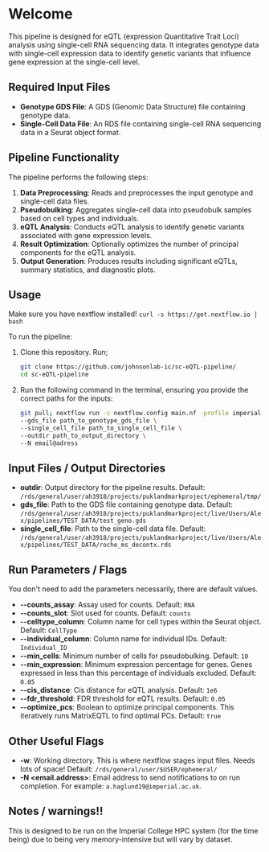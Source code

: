 


# Welcome

This pipeline is designed for eQTL (expression Quantitative Trait Loci) analysis using single-cell RNA sequencing data. It integrates genotype data with single-cell expression data to identify genetic variants that influence gene expression at the single-cell level.

## Required Input Files

- **Genotype GDS File**: A GDS (Genomic Data Structure) file containing genotype data.
- **Single-Cell Data File**: An RDS file containing single-cell RNA sequencing data in a Seurat object format.

## Pipeline Functionality

The pipeline performs the following steps:

1. **Data Preprocessing**: Reads and preprocesses the input genotype and single-cell data files.
2. **Pseudobulking**: Aggregates single-cell data into pseudobulk samples based on cell types and individuals.
3. **eQTL Analysis**: Conducts eQTL analysis to identify genetic variants associated with gene expression levels.
4. **Result Optimization**: Optionally optimizes the number of principal components for the eQTL analysis.
5. **Output Generation**: Produces results including significant eQTLs, summary statistics, and diagnostic plots.

## Usage

Make sure you have nextflow installed! `curl -s https://get.nextflow.io | bash` 

To run the pipeline:

1. Clone this repository. Run;

    ```sh
    git clone https://github.com/johnsonlab-ic/sc-eQTL-pipeline/ 
    cd sc-eQTL-pipeline
    ```

2. Run the following command in the terminal, ensuring you provide the correct paths for the inputs:

    ```sh
    git pull; nextflow run -c nextflow.config main.nf -profile imperial \
    --gds_file path_to_genotype_gds_file \
    --single_cell_file path_to_single_cell_file \
    --outdir path_to_output_directory \
    --N email@adress
    ```

## Input Files / Output Directories

- **outdir**: Output directory for the pipeline results. Default: `/rds/general/user/ah3918/projects/puklandmarkproject/ephemeral/tmp/`
- **gds_file**: Path to the GDS file containing genotype data. Default: `/rds/general/user/ah3918/projects/puklandmarkproject/live/Users/Alex/pipelines/TEST_DATA/test_geno.gds`
- **single_cell_file**: Path to the single-cell data file. Default: `/rds/general/user/ah3918/projects/puklandmarkproject/live/Users/Alex/pipelines/TEST_DATA/roche_ms_decontx.rds`

## Run Parameters / Flags

You don't need to add the parameters necessarily, there are default values.

- **--counts_assay**: Assay used for counts. Default: `RNA`
- **--counts_slot**: Slot used for counts. Default: `counts`
- **--celltype_column**: Column name for cell types within the Seurat object. Default: `CellType`
- **--individual_column**: Column name for individual IDs. Default: `Individual_ID`
- **--min_cells**: Minimum number of cells for pseudobulking. Default: `10`
- **--min_expression**: Minimum expression percentage for genes. Genes expressed in less than this percentage of individuals excluded. Default: `0.05`
- **--cis_distance**: Cis distance for eQTL analysis. Default: `1e6`
- **--fdr_threshold**: FDR threshold for eQTL results. Default: `0.05`
- **--optimize_pcs**: Boolean to optimize principal components. This iteratively runs MatrixEQTL to find optimal PCs. Default: `true`

## Other Useful Flags

- **-w**: Working directory. This is where nextflow stages input files. Needs lots of space! Default: `/rds/general/user/$USER/ephemeral/`
- **-N <email.address>**: Email address to send notifications to on run completion. For example: `a.haglund19@imperial.ac.uk`.



## Notes / warnings!!

This is designed to be run on the Imperial College HPC system (for the time being) due to being very memory-intensive but will vary by dataset.